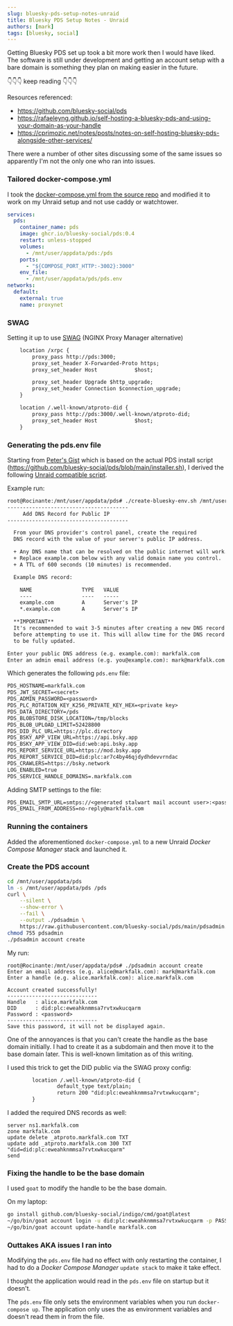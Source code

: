 ```yaml
---
slug: bluesky-pds-setup-notes-unraid
title: Bluesky PDS Setup Notes - Unraid
authors: [mark]
tags: [bluesky, social]
---
```


Getting Bluesky PDS set up took a bit more work then I would have liked. The software is
still under development and getting an account setup with a bare domain is something they
plan on making easier in the future.

👇👇👇 keep reading 👇👇👇
<!-- truncate -->

Resources referenced:

* https://github.com/bluesky-social/pds
* https://rafaeleyng.github.io/self-hosting-a-bluesky-pds-and-using-your-domain-as-your-handle
* https://cprimozic.net/notes/posts/notes-on-self-hosting-bluesky-pds-alongside-other-services/

There were a number of other sites discussing some of the same issues so apparently I'm not
the only one who ran into issues.

### Tailored docker-compose.yml

I took the [docker-compose.yml from the source repo](https://github.com/bluesky-social/pds/blob/main/compose.yaml) and modified it to work on my Unraid setup and not use caddy or watchtower.

```yaml title="docker-compose.yml"
services:
  pds:
    container_name: pds
    image: ghcr.io/bluesky-social/pds:0.4
    restart: unless-stopped
    volumes:
      - /mnt/user/appdata/pds:/pds
    ports:
      - "${COMPOSE_PORT_HTTP:-3002}:3000"
    env_file:
      - /mnt/user/appdata/pds/pds.env
networks:
  default:
    external: true
    name: proxynet
```

### SWAG
Setting it up to use [SWAG](https://github.com/linuxserver/docker-swag) (NGINX Proxy Manager alternative)

```txt title="/mnt/user/appdata/swag/nginx/site-confs/markfalk.com.conf"
    location /xrpc {
        proxy_pass http://pds:3000;
        proxy_set_header X-Forwarded-Proto https;
        proxy_set_header Host            $host;

        proxy_set_header Upgrade $http_upgrade;
        proxy_set_header Connection $connection_upgrade;
    }

    location /.well-known/atproto-did {
        proxy_pass http://pds:3000/.well-known/atproto-did;
        proxy_set_header Host            $host;
    }
```

### Generating the pds.env file

Starting from [Peter's Gist](https://gist.github.com/peter-tanner/1ede26badfd7759d38dcd46d155ecbd5) which is based on the actual
PDS install script (https://github.com/bluesky-social/pds/blob/main/installer.sh), I derived the following [Unraid compatible script](https://gist.github.com/markfalk/e14a36b16cfaa250ea5cee7cc749daac).

Example run:
```txt
root@Rocinante:/mnt/user/appdata/pds# ./create-bluesky-env.sh /mnt/user/appdata/pds
---------------------------------------
     Add DNS Record for Public IP
---------------------------------------

  From your DNS provider's control panel, create the required
  DNS record with the value of your server's public IP address.

  + Any DNS name that can be resolved on the public internet will work.
  + Replace example.com below with any valid domain name you control.
  + A TTL of 600 seconds (10 minutes) is recommended.

  Example DNS record:

    NAME                TYPE   VALUE
    ----                ----   -----
    example.com         A      Server's IP
    *.example.com       A      Server's IP

  **IMPORTANT**
  It's recommended to wait 3-5 minutes after creating a new DNS record
  before attempting to use it. This will allow time for the DNS record
  to be fully updated.

Enter your public DNS address (e.g. example.com): markfalk.com
Enter an admin email address (e.g. you@example.com): mark@markfalk.com
```

Which generates the following `pds.env` file:

```txt title="/mnt/user/appdata/pds/pds.env"
PDS_HOSTNAME=markfalk.com
PDS_JWT_SECRET=<secret>
PDS_ADMIN_PASSWORD=<password>
PDS_PLC_ROTATION_KEY_K256_PRIVATE_KEY_HEX=<private key>
PDS_DATA_DIRECTORY=/pds
PDS_BLOBSTORE_DISK_LOCATION=/tmp/blocks
PDS_BLOB_UPLOAD_LIMIT=52428800
PDS_DID_PLC_URL=https://plc.directory
PDS_BSKY_APP_VIEW_URL=https://api.bsky.app
PDS_BSKY_APP_VIEW_DID=did:web:api.bsky.app
PDS_REPORT_SERVICE_URL=https://mod.bsky.app
PDS_REPORT_SERVICE_DID=did:plc:ar7c4by46qjdydhdevvrndac
PDS_CRAWLERS=https://bsky.network
LOG_ENABLED=true
PDS_SERVICE_HANDLE_DOMAINS=.markfalk.com
```

Adding SMTP settings to the file:

```txt title="/mnt/user/appdata/pds/pds.env"
PDS_EMAIL_SMTP_URL=smtps://<generated stalwart mail account user>:<password>@mail-oak.markfalk.com:465
PDS_EMAIL_FROM_ADDRESS=no-reply@markfalk.com
```

### Running the containers

Added the aforementioned `docker-compose.yml` to a new Unraid _Docker Compose Manager_ stack and launched it.

### Create the PDS account

```bash
cd /mnt/user/appdata/pds
ln -s /mnt/user/appdata/pds /pds
curl \
    --silent \
    --show-error \
    --fail \
    --output ./pdsadmin \
    https://raw.githubusercontent.com/bluesky-social/pds/main/pdsadmin.sh
chmod 755 pdsadmin
./pdsadmin account create
```

My run:
```
root@Rocinante:/mnt/user/appdata/pds# ./pdsadmin account create
Enter an email address (e.g. alice@markfalk.com): mark@markfalk.com
Enter a handle (e.g. alice.markfalk.com): alice.markfalk.com

Account created successfully!
-----------------------------
Handle   : alice.markfalk.com
DID      : did:plc:eweahknmmsa7rvtxwkucqarm
Password : <password>
-----------------------------
Save this password, it will not be displayed again.
```

One of the annoyances is that you can't create the handle as the base domain initially. I had to create it as a subdomain and then move it to the base domain later. This is well-known limitation as of this writing.

I used this trick to get the DID public via the SWAG proxy config:
```txt title="nginx/site-confs/markfalk.com.conf"
        location /.well-known/atproto-did {
                default_type text/plain;
                return 200 "did:plc:eweahknmmsa7rvtxwkucqarm";
        }
```

I added the required DNS records as well:
```nsupdate
server ns1.markfalk.com
zone markfalk.com
update delete _atproto.markfalk.com TXT
update add _atproto.markfalk.com 300 TXT "did=did:plc:eweahknmmsa7rvtxwkucqarm"
send
```

### Fixing the handle to be the base domain

I used `goat` to modify the handle to be the base domain.

On my laptop:

```bash
go install github.com/bluesky-social/indigo/cmd/goat@latest
~/go/bin/goat account login -u did:plc:eweahknmmsa7rvtxwkucqarm -p PASSWORD
~/go/bin/goat account update-handle markfalk.com
```

### Outtakes AKA issues I ran into

Modifying the `pds.env` file had no effect with only restarting the container, I had to
do a _Docker Compose Manager_ `update stack` to make it take effect.

I thought the application would read in the `pds.env` file on startup but it doesn't.

The `pds.env` file only sets the environment variables when you run `docker-compose up`. The application only uses the as
environment variables and doesn't read them in from the file.
